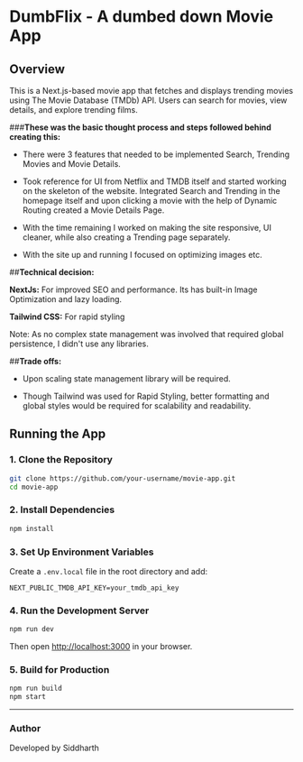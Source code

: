 # DumbFlix - A dumbed down Movie App

## Overview
This is a Next.js-based movie app that fetches and displays trending movies using The Movie Database (TMDb) API. Users can search for movies, view details, and explore trending films.

###**These was the basic thought process and steps followed behind creating this:**

- There were 3 features that needed to be implemented Search, Trending Movies and Movie Details.

- Took reference for UI from Netflix and TMDB itself and started working on the skeleton of the website. Integrated Search and Trending in the homepage itself and upon clicking a movie with the help of Dynamic Routing created a Movie Details Page.

- With the time remaining I worked on making the site responsive, UI cleaner, while also creating a Trending page separately.

- With the site up and running I focused on optimizing images etc.

##**Technical decision:**

**NextJs:** For improved SEO and performance. Its has built-in Image Optimization and lazy loading.

**Tailwind CSS:** For rapid styling

Note: As no complex state management was involved that required global persistence, I didn't use any libraries.


##**Trade offs:**

- Upon scaling state management library will be required.

- Though Tailwind was used for Rapid Styling, better formatting and global styles would be required for scalability and readability.

  

## Running the App

### 1. **Clone the Repository**
```sh
git clone https://github.com/your-username/movie-app.git
cd movie-app
```

### 2. **Install Dependencies**
```sh
npm install
```

### 3. **Set Up Environment Variables**
Create a `.env.local` file in the root directory and add:
```
NEXT_PUBLIC_TMDB_API_KEY=your_tmdb_api_key
```

### 4. **Run the Development Server**
```sh
npm run dev
```
Then open [http://localhost:3000](http://localhost:3000) in your browser.

### 5. **Build for Production**
```sh
npm run build
npm start
```

---
### Author
Developed by Siddharth

